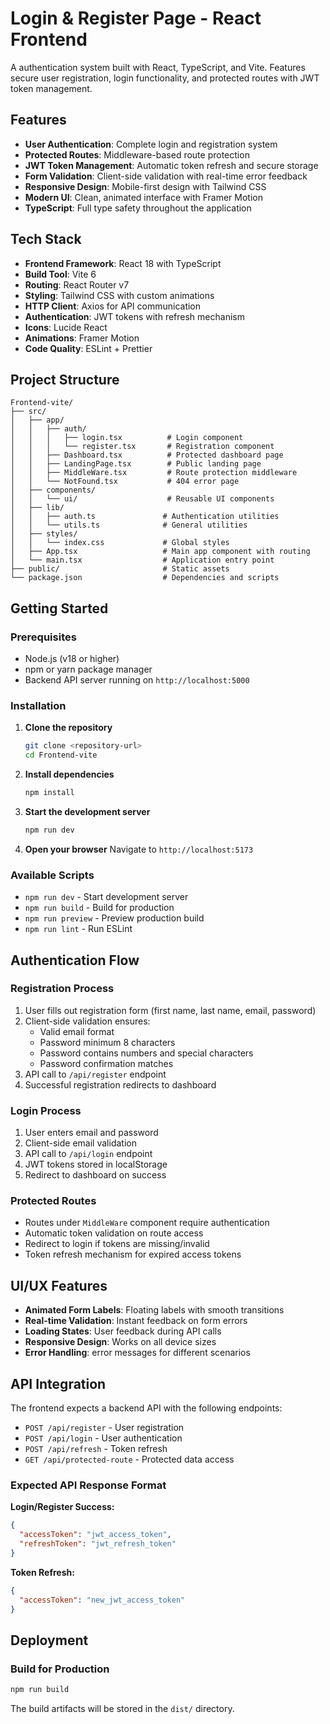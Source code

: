 # Login & Register Page - React Frontend

A authentication system built with React, TypeScript, and Vite. Features secure user registration, login functionality, and protected routes with JWT token management.

## Features

- **User Authentication**: Complete login and registration system
- **Protected Routes**: Middleware-based route protection
- **JWT Token Management**: Automatic token refresh and secure storage
- **Form Validation**: Client-side validation with real-time error feedback
- **Responsive Design**: Mobile-first design with Tailwind CSS
- **Modern UI**: Clean, animated interface with Framer Motion
- **TypeScript**: Full type safety throughout the application

## Tech Stack

- **Frontend Framework**: React 18 with TypeScript
- **Build Tool**: Vite 6
- **Routing**: React Router v7
- **Styling**: Tailwind CSS with custom animations
- **HTTP Client**: Axios for API communication
- **Authentication**: JWT tokens with refresh mechanism
- **Icons**: Lucide React
- **Animations**: Framer Motion
- **Code Quality**: ESLint + Prettier

## Project Structure

```
Frontend-vite/
├── src/
│   ├── app/
│   │   ├── auth/
│   │   │   ├── login.tsx          # Login component
│   │   │   └── register.tsx       # Registration component
│   │   ├── Dashboard.tsx          # Protected dashboard page
│   │   ├── LandingPage.tsx        # Public landing page
│   │   ├── MiddleWare.tsx         # Route protection middleware
│   │   └── NotFound.tsx           # 404 error page
│   ├── components/
│   │   └── ui/                    # Reusable UI components
│   ├── lib/
│   │   ├── auth.ts               # Authentication utilities
│   │   └── utils.ts              # General utilities
│   ├── styles/
│   │   └── index.css             # Global styles
│   ├── App.tsx                   # Main app component with routing
│   └── main.tsx                  # Application entry point
├── public/                       # Static assets
└── package.json                  # Dependencies and scripts
```

## Getting Started

### Prerequisites

- Node.js (v18 or higher)
- npm or yarn package manager
- Backend API server running on `http://localhost:5000`

### Installation

1. **Clone the repository**
   ```bash
   git clone <repository-url>
   cd Frontend-vite
   ```

2. **Install dependencies**
   ```bash
   npm install
   ```

3. **Start the development server**
   ```bash
   npm run dev
   ```

4. **Open your browser**
   Navigate to `http://localhost:5173`

### Available Scripts

- `npm run dev` - Start development server
- `npm run build` - Build for production
- `npm run preview` - Preview production build
- `npm run lint` - Run ESLint

## Authentication Flow

### Registration Process
1. User fills out registration form (first name, last name, email, password)
2. Client-side validation ensures:
   - Valid email format
   - Password minimum 8 characters
   - Password contains numbers and special characters
   - Password confirmation matches
3. API call to `/api/register` endpoint
4. Successful registration redirects to dashboard

### Login Process
1. User enters email and password
2. Client-side email validation
3. API call to `/api/login` endpoint
4. JWT tokens stored in localStorage
5. Redirect to dashboard on success

### Protected Routes
- Routes under `MiddleWare` component require authentication
- Automatic token validation on route access
- Redirect to login if tokens are missing/invalid
- Token refresh mechanism for expired access tokens

## UI/UX Features

- **Animated Form Labels**: Floating labels with smooth transitions
- **Real-time Validation**: Instant feedback on form errors
- **Loading States**: User feedback during API calls
- **Responsive Design**: Works  on all device sizes
- **Error Handling**: error messages for different scenarios

## API Integration

The frontend expects a backend API with the following endpoints:

- `POST /api/register` - User registration
- `POST /api/login` - User authentication
- `POST /api/refresh` - Token refresh
- `GET /api/protected-route` - Protected data access

### Expected API Response Format

**Login/Register Success:**
```json
{
  "accessToken": "jwt_access_token",
  "refreshToken": "jwt_refresh_token"
}
```

**Token Refresh:**
```json
{
  "accessToken": "new_jwt_access_token"
}
```

## Deployment

### Build for Production

```bash
npm run build
```

The build artifacts will be stored in the `dist/` directory.


